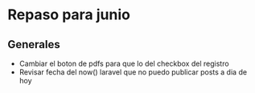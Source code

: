 
# Repaso para junio

## Generales

- Cambiar el boton de pdfs para que lo del checkbox del registro
- Revisar fecha del now() laravel que no puedo publicar posts a dia de hoy
